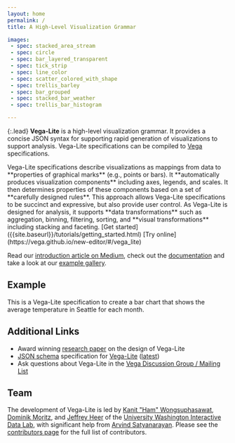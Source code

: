 ```yaml
---
layout: home
permalink: /
title: A High-Level Visualization Grammar

images:
 - spec: stacked_area_stream
 - spec: circle
 - spec: bar_layered_transparent
 - spec: tick_strip
 - spec: line_color
 - spec: scatter_colored_with_shape
 - spec: trellis_barley
 - spec: bar_grouped
 - spec: stacked_bar_weather
 - spec: trellis_bar_histogram

---
```


{:.lead}
**Vega-Lite** is a high-level visualization grammar. It provides a concise JSON syntax for supporting rapid generation of visualizations to support analysis. Vega-Lite specifications can be compiled to [Vega](http://vega.github.io/vega) specifications.


<span class="lead-columns">
  <span>
    Vega-Lite specifications describe visualizations as mappings from data to **properties of graphical marks** (e.g., points or bars). It **automatically produces visualization components** including axes, legends, and scales. It then determines properties of these components based on a set of **carefully designed rules**. This approach allows Vega-Lite specifications to be succinct and expressive, but also provide user control. As Vega-Lite is designed for analysis, it supports **data transformations** such as aggregation, binning, filtering, sorting, and **visual transformations** including stacking and faceting.
  </span>
  <span class="lead-buttons">
    [Get started]({{site.baseurl}}/tutorials/getting_started.html)
    [Try online](https://vega.github.io/new-editor/#/vega_lite)
  </span>
</span>

Read our [introduction article on Medium](https://medium.com/p/438f9215f09e), check out the [documentation]({{site.baseurl}}/docs/) and take a look at our [example gallery]({{site.baseurl}}/examples/).

## Example

This is a Vega-Lite specification to create a bar chart that shows the average temperature in Seattle for each month.

<div class="vl-example" data-name="bar_month"></div>

## Additional Links

* Award winning [research paper](http://idl.cs.washington.edu/papers/vega-lite) on the design of Vega-Lite
* [JSON schema](http://json-schema.org/) specification for [Vega-Lite](https://github.com/vega/schema) ([latest](https://vega.github.io/vega-lite/vega-lite-schema.json))
* Ask questions about Vega-Lite in the [Vega Discussion Group / Mailing List](https://groups.google.com/forum/?fromgroups#!forum/vega-js)


## Team

The development of Vega-Lite is led by [Kanit "Ham" Wongsuphasawat](https://twitter.com/kanitw), [Dominik Moritz](https://twitter.com/domoritz), and [Jeffrey Heer](https://twitter.com/jeffrey_heer) of the [University Washington Interactive Data Lab](http://idl.cs.washington.edu), with significant help from [Arvind Satyanarayan](https://twitter.com/arvindsatya1). Please see the [contributors page](https://github.com/vega/vega-lite/graphs/contributors) for the full list of contributors.
